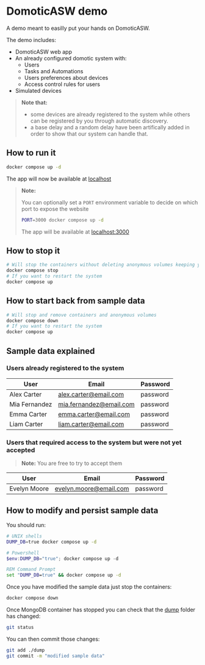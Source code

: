 # DomoticASW demo

A demo meant to easilly put your hands on DomoticASW.

The demo includes:

- DomoticASW web app
- An already configured domotic system with:
  - Users
  - Tasks and Automations
  - Users preferences about devices
  - Access control rules for users
- Simulated devices

> **Note that:**
>
> - some devices are already registered to the system while others can be registered by you through automatic discovery.
> - a base delay and a random delay have been artifically added in order to show that our system can handle that.

## How to run it

```sh
docker compose up -d
```

The app will now be available at [localhost](http://localhost)

> **Note:**
>
> You can optionally set a `PORT` environment variable to decide on which port to expose the website
>
> ```sh
> PORT=3000 docker compose up -d
> ```
>
> The app will be available at [localhost:3000](http://localhost:3000)

## How to stop it

```sh
# Will stop the containers without deleting anonymous volumes keeping your modifications
docker compose stop
# If you want to restart the system
docker compose up
```

## How to start back from sample data

```sh
# Will stop and remove containers and anonymous volumes
docker compose down
# If you want to restart the system
docker compose up
```

## Sample data explained

### Users already registered to the system

| User          | Email                   | Password |
| ------------- | ----------------------- | -------- |
| Alex Carter   | alex.carter@email.com   | password |
| Mia Fernandez | mia.fernandez@email.com | password |
| Emma Carter   | emma.carter@email.com   | password |
| Liam Carter   | liam.carter@email.com   | password |

### Users that required access to the system but were not yet accepted

> **Note:**
> You are free to try to accept them

| User         | Email                  | Password |
| ------------ | ---------------------- | -------- |
| Evelyn Moore | evelyn.moore@email.com | password |

## How to modify and persist sample data

You should run:

```sh
# UNIX shells
DUMP_DB=true docker compose up -d
```

```powershell
# Powershell
$env:DUMP_DB="true"; docker compose up -d
```

```cmd
REM Command Prompt
set "DUMP_DB=true" && docker compose up -d
```

Once you have modified the sample data just stop the containers:

```sh
docker compose down
```

Once MongoDB container has stopped you can check that the [dump](./dump) folder has changed:

```sh
git status
```

You can then commit those changes:

```sh
git add ./dump
git commit -m "modified sample data"
```
